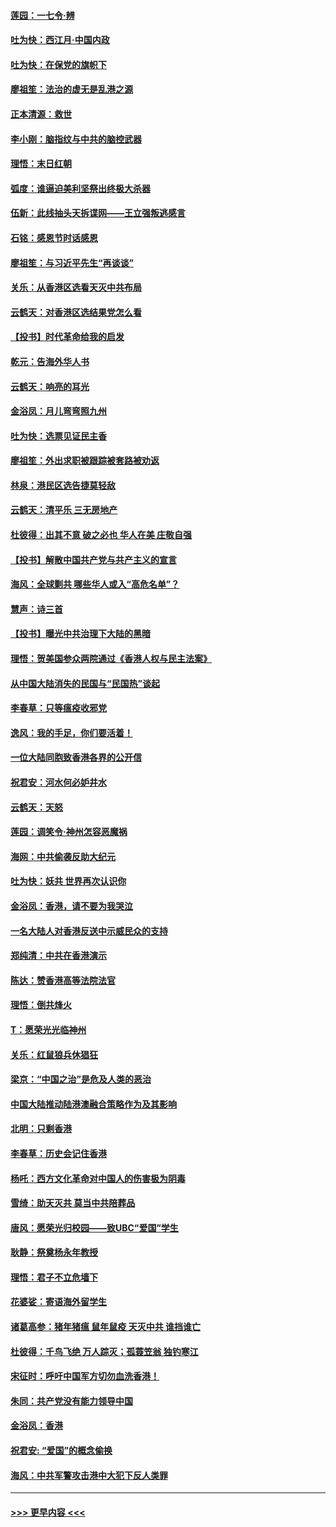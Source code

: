 #### [莲园：一七令‧辨](../pages/nsc993/n11692558.md?t=12012322) 
#### [吐为快：西江月·中国内政](../pages/nsc993/n11692071.md?t=12012322) 
#### [吐为快：在保党的旗帜下](../pages/nsc993/n11691188.md?t=12012322) 
#### [廖祖笙：法治的虚无是乱港之源](../pages/nsc993/n11690605.md?t=12012322) 
#### [正本清源：救世](../pages/nsc993/n11689134.md?t=12012322) 
#### [李小刚：脑指纹与中共的脑控武器](../pages/nsc993/n11688900.md?t=12012322) 
#### [理悟：末日红朝](../pages/nsc993/n11688829.md?t=12012322) 
#### [弧度：谁逼迫美利坚祭出终极大杀器](../pages/nsc993/n11688735.md?t=12012322) 
#### [伍新：此线抽头天拆谍网——王立强叛逃感言](../pages/nsc993/n11687981.md?t=12012322) 
#### [石铭：感恩节时话感恩](../pages/nsc993/n11687568.md?t=12012322) 
#### [廖祖笙：与习近平先生“再谈谈”](../pages/nsc993/n11687005.md?t=12012322) 
#### [关乐：从香港区选看天灭中共布局](../pages/nsc993/n11686647.md?t=12012322) 
#### [云鹤天：对香港区选结果党怎么看](../pages/nsc993/n11686216.md?t=12012322) 
#### [【投书】时代革命给我的启发](../pages/nsc993/n11684287.md?t=12012322) 
#### [乾元：告海外华人书](../pages/nsc993/n11684044.md?t=12012322) 
#### [云鹤天：响亮的耳光](../pages/nsc993/n11684254.md?t=12012322) 
#### [金浴凤：月儿弯弯照九州](../pages/nsc993/n11684231.md?t=12012322) 
#### [吐为快：选票见证民主香](../pages/nsc993/n11684206.md?t=12012322) 
#### [廖祖笙：外出求职被跟踪被套路被劝返](../pages/nsc993/n11683874.md?t=12012322) 
#### [林泉：港民区选告捷莫轻敌](../pages/nsc993/n11683930.md?t=12012322) 
#### [云鹤天：清平乐 三无房地产](../pages/nsc993/n11681521.md?t=12012322) 
#### [杜彼得：出其不意 破之必也 华人在美 庄敬自强](../pages/nsc993/n11679554.md?t=12012322) 
#### [【投书】解散中国共产党与共产主义的宣言](../pages/nsc993/n11679177.md?t=12012322) 
#### [海风：全球剿共 哪些华人或入“高危名单”？](../pages/nsc993/n11678617.md?t=12012322) 
#### [慧声：诗三首](../pages/nsc993/n11678848.md?t=12012322) 
#### [【投书】曝光中共治理下大陆的黑暗](../pages/nsc993/n11678674.md?t=12012322) 
#### [理悟：贺美国参众两院通过《香港人权与民主法案》](../pages/nsc993/n11678104.md?t=12012322) 
#### [从中国大陆消失的民国与“民国热”谈起](../pages/nsc993/n11678075.md?t=12012322) 
#### [李春草：只等瘟疫收邪党](../pages/nsc993/n11677308.md?t=12012322) 
#### [逸风：我的手足，你们要活着！](../pages/nsc993/n11676352.md?t=12012322) 
#### [一位大陆同胞致香港各界的公开信](../pages/nsc993/n11675761.md?t=12012322) 
#### [祝君安：河水何必妒井水](../pages/nsc993/n11675746.md?t=12012322) 
#### [云鹤天：天怒](../pages/nsc993/n11675718.md?t=12012322) 
#### [莲园：调笑令‧神州怎容恶魔祸](../pages/nsc993/n11675648.md?t=12012322) 
#### [海网：中共偷袭反助大纪元](../pages/nsc993/n11673515.md?t=12012322) 
#### [吐为快：妖共 世界再次认识你](../pages/nsc993/n11673506.md?t=12012322) 
#### [金浴凤：香港，请不要为我哭泣](../pages/nsc993/n11673248.md?t=12012322) 
#### [一名大陆人对香港反送中示威民众的支持](../pages/nsc993/n11672615.md?t=12012322) 
#### [郑纯清：中共在香港演示](../pages/nsc993/n11670539.md?t=12012322) 
#### [陈达：赞香港高等法院法官](../pages/nsc993/n11669542.md?t=12012322) 
#### [理悟：倒共烽火](../pages/nsc993/n11668844.md?t=12012322) 
#### [T：愿荣光光临神州](../pages/nsc993/n11668421.md?t=12012322) 
#### [关乐：红鼠狼兵休猖狂](../pages/nsc993/n11668378.md?t=12012322) 
#### [梁京：“中国之治”是危及人类的恶治](../pages/nsc993/n11668328.md?t=12012322) 
#### [中国大陆推动陆港澳融合策略作为及其影响](../pages/nsc993/n11668157.md?t=12012322) 
#### [北明：只剩香港](../pages/nsc993/n11668002.md?t=12012322) 
#### [李春草：历史会记住香港](../pages/nsc993/n11667927.md?t=12012322) 
#### [杨吒：西方文化革命对中国人的伤害极为阴毒](../pages/nsc993/n11664521.md?t=12012322) 
#### [雪绮：助天灭共 莫当中共陪葬品](../pages/nsc993/n11662650.md?t=12012322) 
#### [唐风：愿荣光归校园——致UBC“爱国”学生](../pages/nsc993/n11662194.md?t=12012322) 
#### [耿静：祭奠杨永年教授](../pages/nsc993/n11662514.md?t=12012322) 
#### [理悟：君子不立危墙下](../pages/nsc993/n11662172.md?t=12012322) 
#### [花婆娑：寄语海外留学生](../pages/nsc993/n11662121.md?t=12012322) 
#### [诸葛高参：猪年猪瘟 鼠年鼠疫 天灭中共 谁挡谁亡](../pages/nsc993/n11661980.md?t=12012322) 
#### [杜彼得：千鸟飞绝 万人踪灭；孤蓑笠翁 独钓寒江](../pages/nsc993/n11661170.md?t=12012322) 
#### [宋征时：呼吁中国军方切勿血洗香港！](../pages/nsc993/n11415318.md?t=12012322) 
#### [朱同：共产党没有能力领导中国](../pages/nsc993/n11660421.md?t=12012322) 
#### [金浴凤：香港](../pages/nsc993/n11660419.md?t=12012322) 
#### [祝君安: “爱国”的概念偷换](../pages/nsc993/n11659706.md?t=12012322) 
#### [海风：中共军警攻击港中大犯下反人类罪](../pages/nsc993/n11659632.md?t=12012322) 

----
#### [ >>> 更早内容 <<< ](../indexes/nsc993-earlier.md)
